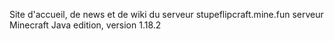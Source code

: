 Site d'accueil, de news et de wiki du serveur stupeflipcraft.mine.fun
serveur Minecraft Java edition, version 1.18.2